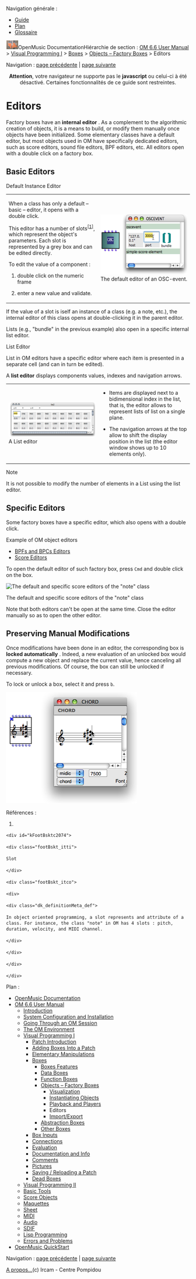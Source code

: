 <div id="tplf" class="tplPage">

<div id="tplh">

<span class="hidden">Navigation générale : </span>

  - [<span>Guide</span>](OM-Documentation.md)
  - [<span>Plan</span>](OM-Documentation_1.md)
  - [<span>Glossaire</span>](OM-Documentation_2.md)

</div>

<div id="tplt">

![empty.gif](../tplRes/page/empty.gif)![logoom1.png](../res/logoom1.png)<span class="tplTi">OpenMusic
Documentation</span><span class="sw_outStack_navRoot"><span class="hidden">Hiérarchie
de section : </span>[<span>OM 6.6 User
Manual</span>](OM-User-Manual.md)<span class="stkSep"> \>
</span>[<span>Visual Programming
I</span>](BasicVisualProgramming.md)<span class="stkSep"> \>
</span>[<span>Boxes</span>](Boxes.md)<span class="stkSep"> \>
</span>[<span>Objects – Factory
Boxes</span>](FactoryBoxes.md)<span class="stkSep"> \>
</span><span class="stkSel_yes"><span>Editors</span></span></span>

</div>

<div class="tplNav">

<span class="hidden">Navigation : </span>[<span>page
précédente</span>](1-Play.md "page précédente(Playback and Players)")<span class="hidden">
| </span>[<span>page
suivante</span>](4-ImportExport.md "page suivante(Import/Export)")

</div>

<div id="tplc" class="tplc_out_yes">

<div style="text-align: center;">

**Attention**, votre navigateur ne supporte pas le **javascript** ou
celui-ci à été désactivé. Certaines fonctionnalités de ce guide sont
restreintes.

</div>

<div class="headCo">

# <span>Editors</span>

<div class="headCo_co">

<div>

<div class="infobloc">

<div class="txt">

Factory boxes have an **internal editor** . As a complement to the
algorithmic creation of objects, it is a means to build, or modify them
manually once objects have been initialized. Some elementary classes
have a default editor, but most objects used in OM have specifically
dedicated editors, such as score editors, sound file editors, BPF
editors, etc. All editors open with a double click on a factory box.

</div>

</div>

<div class="part">

## <span>Basic Editors</span>

<div class="part_co">

<div class="infobloc">

<div class="infobloc_ti">

<span>Default Instance Editor</span>

</div>

<div class="txtRes">

<table>
<colgroup>
<col style="width: 50%" />
<col style="width: 50%" />
</colgroup>
<tbody>
<tr class="odd">
<td><div class="dk_txtRes_txt txt">
<p>When a class has only a default – basic – editor, it opens with a double click.</p>
<p>This editor has a number of <span id="i3" class="defRef_ul"><span>slots</span></span><sup><a href="#kFootBsktc2074"><span>[</span>1<span>]</span></a></sup>, which represent the object's parameters. Each slot is represented by a grey box and can be edited directly.</p>
<p>To edit the value of a component :</p>
<ol>
<li><p>double click on the numeric frame</p></li>
<li><p>enter a new value and validate.</p></li>
</ol>
</div></td>
<td><div class="caption">
<div class="caption_co">
<img src="../res/defedit-edit.png" width="269" height="165" alt="The default editor of an OSC-event." />
</div>
<div class="caption_ti">
The default editor of an OSC-event.
</div>
</div></td>
</tr>
</tbody>
</table>

</div>

<div class="txt">

If the value of a slot is iself an instance of a class (e.g. a note,
etc.), the internal editor of this class opens at double-clicking it in
the parent editor.

Lists (e.g., "bundle" in the previous example) also open in a specific
internal list editor.

</div>

</div>

<div class="infobloc">

<div class="infobloc_ti">

<span>List Editor</span>

</div>

<div class="txt">

List in OM editors have a specific editor where each item is presented
in a separate cell (and can in turn be edited).

A **list editor** displays components values, indexes and navigation
arrows.

</div>

<div class="txtRes">

<table>
<colgroup>
<col style="width: 50%" />
<col style="width: 50%" />
</colgroup>
<tbody>
<tr class="odd">
<td><div class="caption">
<div class="caption_co">
<a href="../res/listeditor-2.png" class="overLnk" title="Cliquez pour agrandir"><img src="../res/listeditor-2_1.png" width="300" height="95" alt="A List editor" /></a>
</div>
<div class="caption_ti">
A List editor
</div>
</div></td>
<td><div class="dk_txtRes_txt txt">
<ul>
<li><p>Items are displayed next to a bidimensional index in the list, that is, the editor allows to represent lists of list on a single plane.</p></li>
<li><p>The navigation arrows at the top allow to shift the display position in the list (the editor window shows up to 10 elements only).</p></li>
</ul>
</div></td>
</tr>
</tbody>
</table>

</div>

</div>

<div class="bloc note">

<div class="bloc_ti note_ti">

<span>Note</span>

</div>

<div class="txt">

It is not possible to modify the number of elements in a List using the
list editor.

</div>

</div>

</div>

</div>

<div class="part">

## <span>Specific Editors</span>

<div class="part_co">

<div class="infobloc">

<div class="txt">

Some factory boxes have a specific editor, which also opens with a
double click.

</div>

<div class="linkSet">

<div class="linkSet_ti">

<span>Example of OM object editors</span>

</div>

<div class="linkUL">

  - [<span>BPFs and BPCs Editors</span>](BPFEditors.md)
  - [<span>Score Editors</span>](ScoreEditors.md)

</div>

</div>

<div class="txt">

To open the default editor of such factory box, press `Cmd` and double
click on the box.

</div>

<div class="caption">

<div class="caption_co">

![The default and specific score editors of the "note"
class](../res/noteeditors.png)

</div>

<div class="caption_ti">

The default and specific score editors of the "note" class

</div>

</div>

<div class="txt">

Note that both editors can't be open at the same time. Close the editor
manually so as to open the other editor.

</div>

</div>

</div>

</div>

<div class="part">

## <span>Preserving Manual Modifications</span>

<div class="part_co">

<div class="infobloc">

<div class="txt">

Once modifications have been done in an editor, the corresponding box is
**locked automatically** . Indeed, a new evaluation of an unlocked box
would compute a new object and replace the current value, hence
canceling all previous modifications. Of course, the box can still be
unlocked if necessary.

To lock or unlock a box, select it and press `b`.

</div>

<div class="caption">

<div class="caption_co">

![addlock.png](../res/addlock.png)

</div>

</div>

</div>

</div>

</div>

</div>

</div>

</div>

<span class="hidden">Références : </span>

1.  
    
    <div id="kFootBsktc2074">
    
    <div class="footBskt_itti">
    
    Slot
    
    </div>
    
    <div class="footBskt_itco">
    
    <div>
    
    <div class="dk_definitionMeta_def">
    
    In object oriented programming, a slot represents and attribute of a
    class. For instance, the class "note" in OM has 4 slots : pitch,
    duration, velocity, and MIDI channel.
    
    </div>
    
    </div>
    
    </div>
    
    </div>

</div>

<div id="tplo" class="tplo_out_yes">

<div class="tplOTp">

<div class="tplOBm">

<div id="mnuFrm">

<span class="hidden">Plan :</span>

<div id="mnuFrmUp" onmouseout="menuScrollTiTask.fSpeed=0;" onmouseover="if(menuScrollTiTask.fSpeed&gt;=0) {menuScrollTiTask.fSpeed=-2; scTiLib.addTaskNow(menuScrollTiTask);}" onclick="menuScrollTiTask.fSpeed-=2;" style="display: none;">

<span id="mnuFrmUpLeft">[](#)</span><span id="mnuFrmUpCenter"></span><span id="mnuFrmUpRight"></span>

</div>

<div id="mnuScroll">

  - [<span>OpenMusic Documentation</span>](OM-Documentation.md)
  - [<span>OM 6.6 User Manual</span>](OM-User-Manual.md)
      - [<span>Introduction</span>](00-Sommaire.md)
      - [<span>System Configuration and
        Installation</span>](Installation.md)
      - [<span>Going Through an OM Session</span>](Goingthrough.md)
      - [<span>The OM Environment</span>](Environment.md)
      - [<span>Visual Programming I</span>](BasicVisualProgramming.md)
          - [<span>Patch Introduction</span>](ProgrammingIntro.md)
          - [<span>Adding Boxes Into a Patch</span>](AddingBoxes.md)
          - [<span>Elementary Manipulations</span>](ElementaryManips.md)
          - [<span>Boxes</span>](Boxes.md)
              - [<span>Boxes Features</span>](GraphicFeatures.md)
              - [<span>Data Boxes</span>](DataBox.md)
              - [<span>Function Boxes</span>](FunctionBoxes.md)
              - [<span>Objects – Factory Boxes</span>](FactoryBoxes.md)
                  - [<span>Visualization</span>](1-Visualization.md)
                  - [<span>Instantiating
                    Objects</span>](2-Instanciation.md)
                  - [<span>Playback and Players</span>](1-Play.md)
                  - <span id="i4" class="outLeftSel_yes"><span>Editors</span></span>
                  - [<span>Import/Export</span>](4-ImportExport.md)
              - [<span>Abstraction Boxes</span>](AbsBoxesIntro.md)
              - [<span>Other Boxes</span>](OtherBoxes.md)
          - [<span>Box Inputs</span>](BoxInputs.md)
          - [<span>Connections</span>](Connections.md)
          - [<span>Evaluation</span>](Evaluation.md)
          - [<span>Documentation and Info</span>](DocAndInfo.md)
          - [<span>Comments</span>](Comments.md)
          - [<span>Pictures</span>](Pictures.md)
          - [<span>Saving / Reloading a Patch</span>](SavingPatch.md)
          - [<span>Dead Boxes</span>](DeadBox.md)
      - [<span>Visual Programming
        II</span>](AdvancedVisualProgramming.md)
      - [<span>Basic Tools</span>](BasicObjects.md)
      - [<span>Score Objects</span>](ScoreObjects.md)
      - [<span>Maquettes</span>](Maquettes.md)
      - [<span>Sheet</span>](Sheet.md)
      - [<span>MIDI</span>](MIDI.md)
      - [<span>Audio</span>](Audio.md)
      - [<span>SDIF</span>](SDIF.md)
      - [<span>Lisp Programming</span>](Lisp.md)
      - [<span>Errors and Problems</span>](errors.md)
  - [<span>OpenMusic QuickStart</span>](QuickStart-Chapters.md)

</div>

<div id="mnuFrmDown" onmouseout="menuScrollTiTask.fSpeed=0;" onmouseover="if(menuScrollTiTask.fSpeed&lt;=0) {menuScrollTiTask.fSpeed=2; scTiLib.addTaskNow(menuScrollTiTask);}" onclick="menuScrollTiTask.fSpeed+=2;" style="display: none;">

<span id="mnuFrmDownLeft">[](#)</span><span id="mnuFrmDownCenter"></span><span id="mnuFrmDownRight"></span>

</div>

</div>

</div>

</div>

</div>

<div class="tplNav">

<span class="hidden">Navigation : </span>[<span>page
précédente</span>](1-Play.md "page précédente(Playback and Players)")<span class="hidden">
| </span>[<span>page
suivante</span>](4-ImportExport.md "page suivante(Import/Export)")

</div>

<div id="tplb">

[<span>A propos...</span>](OM-Documentation_3.md)(c) Ircam - Centre
Pompidou

</div>

</div>
